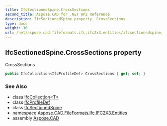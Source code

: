 ```yaml
---
title: IfcSectionedSpine.CrossSections
second_title: Aspose.CAD for .NET API Reference
description: IfcSectionedSpine property. CrossSections
type: docs
weight: 30
url: /net/aspose.cad.fileformats.ifc.ifc2x3.entities/ifcsectionedspine/crosssections/
---
```

## IfcSectionedSpine.CrossSections property

CrossSections

```csharp
public IfcCollection<IfcProfileDef> CrossSections { get; set; }
```

### See Also

* class [IfcCollection&lt;T&gt;](../../../aspose.cad.fileformats.ifc/ifccollection-1/)
* class [IfcProfileDef](../../ifcprofiledef/)
* class [IfcSectionedSpine](../)
* namespace [Aspose.CAD.FileFormats.Ifc.IFC2X3.Entities](../../ifcsectionedspine/)
* assembly [Aspose.CAD](../../../)


